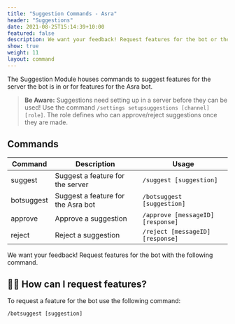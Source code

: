 ```yaml
---
title: "Suggestion Commands - Asra"
header: "Suggestions"
date: 2021-08-25T15:14:39+10:00
featured: false
description: We want your feedback! Request features for the bot or the community server with these commands.
show: true
weight: 11
layout: command
---
```


The Suggestion Module houses commands to suggest features for the server the bot is in or for features for the Asra bot.

> **Be Aware:** Suggestions need setting up in a server before they can be used! Use the command `/settings setupsuggestions [channel] [role]`. The role defines who can approve/reject suggestions once they are made.

## Commands

| Command              | Description                                                   | Usage                                  |
| -------------------- | ------------------------------------------------------------- | -------------------------------------- |
| suggest              | Suggest a feature for the server                              | `/suggest [suggestion]`                |
| botsuggest           | Suggest a feature for the Asra bot                            | `/botsuggest [suggestion]`             |
| approve              | Approve a suggestion                                          | `/approve [messageID] [response]`      |
| reject               | Reject a suggestion                                           | `/reject [messageID] [response]`       |



We want your feedback! Request features for the bot with the following command.

## 👨‍💻 How can I request features?

To request a feature for the bot use the following command:

`/botsuggest [suggestion]`